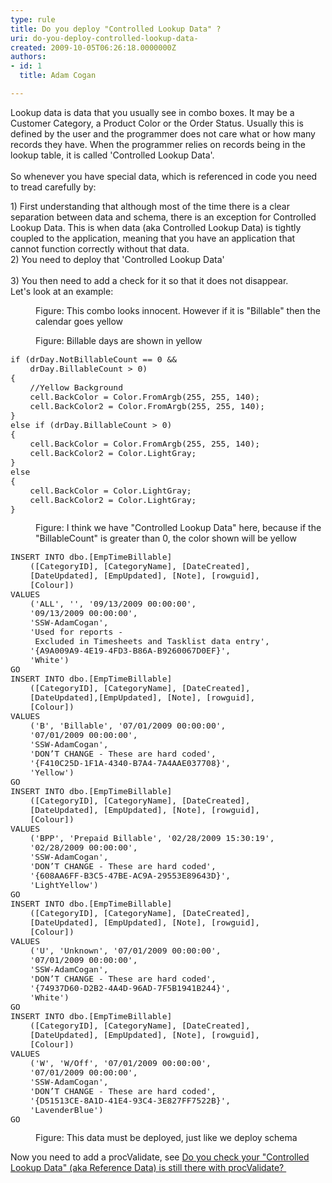 ```yaml
---
type: rule
title: Do you deploy "Controlled Lookup Data" ?
uri: do-you-deploy-controlled-lookup-data-
created: 2009-10-05T06:26:18.0000000Z
authors:
- id: 1
  title: Adam Cogan

---
```




<span class='intro'> Lookup data is data that you usually see in combo boxes. It may be a Customer Category, a Product Color or the Order Status. Usually this is defined by the user and the programmer does not care what or how many records they have. When the programmer relies on records being in the lookup table, it is called 'Controlled Lookup Data'. <br>
<br>
So whenever you have special data,&#160;which is referenced in code you need to tread carefully by&#58; 
 </span>


  <p style="margin&#58;0cm 0cm 0pt;">1) First understanding that although most of the time there is a clear separation between data and schema, there is an exception for Controlled Lookup Data. This is when data (aka Controlled Lookup Data) is tightly coupled to the&#160;application, meaning that you have an application that cannot function correctly without that data.</p>
<p style="margin&#58;0cm 0cm 0pt;">2) You need to deploy that 'Controlled Lookup Data'<br>
<br>
3) You then need to add a check for it so that it does not disappear. </p>
<p style="margin&#58;0cm 0cm 0pt;">Let's look at an example&#58;</p>
<dl class="image">
    <dt><img alt="" src="TimeProDropDown.png" /> </dt>
    <dd>Figure&#58; This combo looks innocent. However if it is &quot;Billable&quot; then the calendar goes yellow </dd>
</dl>
<dl class="image">
    <dt><img alt="" src="TimeProCalendar.png" /> </dt>
    <dd>Figure&#58;&#160;Billable days are shown in yellow </dd>
</dl>
<dl class="image">
    <dt><font class="ms-rteCustom-CodeArea" size="+0">
    <pre>if (drDay.NotBillableCount == 0 &amp;&amp; 
    drDay.BillableCount &gt; 0)
&#123;
    //Yellow Background
    cell.BackColor = Color.FromArgb(255, 255, 140);
    cell.BackColor2 = Color.FromArgb(255, 255, 140);
&#125;
else if (drDay.BillableCount &gt; 0)
&#123;
    cell.BackColor = Color.FromArgb(255, 255, 140);
    cell.BackColor2 = Color.LightGray;
&#125;
else
&#123;
    cell.BackColor = Color.LightGray;
    cell.BackColor2 = Color.LightGray;
&#125;
</pre>
    </font></dt>
    <dd>Figure&#58; I think we have &quot;Controlled Lookup Data&quot; here, because if the &quot;BillableCount&quot; is greater than 0, the color shown will be yellow </dd>
</dl>
<dl class="image">
    <dt><font class="ms-rteCustom-CodeArea" size="+0">
    <pre>INSERT INTO dbo.[EmpTimeBillable] 
    ([CategoryID], [CategoryName], [DateCreated], 
    [DateUpdated], [EmpUpdated], [Note], [rowguid], 
    [Colour]) 
VALUES 
    ('ALL', '', '09/13/2009 00&#58;00&#58;00', 
    '09/13/2009 00&#58;00&#58;00', 
    'SSW-AdamCogan', 
    'Used for reports - 
     Excluded in Timesheets and Tasklist data entry', 
    '&#123;A9A009A9-4E19-4FD3-B86A-B9260067D0EF&#125;', 
    'White')
GO
INSERT INTO dbo.[EmpTimeBillable] 
    ([CategoryID], [CategoryName], [DateCreated], 
    [DateUpdated],[EmpUpdated], [Note], [rowguid], 
    [Colour]) 
VALUES 
    ('B', 'Billable', '07/01/2009 00&#58;00&#58;00', 
    '07/01/2009 00&#58;00&#58;00', 
    'SSW-AdamCogan', 
    'DON’T CHANGE - These are hard coded', 
    '&#123;F410C25D-1F1A-4340-B7A4-7A4AAE037708&#125;', 
    'Yellow')
GO
INSERT INTO dbo.[EmpTimeBillable] 
    ([CategoryID], [CategoryName], [DateCreated], 
    [DateUpdated], [EmpUpdated], [Note], [rowguid], 
    [Colour]) 
VALUES 
    ('BPP', 'Prepaid Billable', '02/28/2009 15&#58;30&#58;19', 
    '02/28/2009 00&#58;00&#58;00', 
    'SSW-AdamCogan', 
    'DON’T CHANGE - These are hard coded', 
    '&#123;608AA6FF-B3C5-47BE-AC9A-29553E89643D&#125;', 
    'LightYellow')
GO
INSERT INTO dbo.[EmpTimeBillable] 
    ([CategoryID], [CategoryName], [DateCreated], 
    [DateUpdated], [EmpUpdated], [Note], [rowguid], 
    [Colour]) 
VALUES 
    ('U', 'Unknown', '07/01/2009 00&#58;00&#58;00', 
    '07/01/2009 00&#58;00&#58;00', 
    'SSW-AdamCogan', 
    'DON’T CHANGE - These are hard coded', 
    '&#123;74937D60-D2B2-4A4D-96AD-7F5B1941B244&#125;', 
    'White')
GO
INSERT INTO dbo.[EmpTimeBillable] 
    ([CategoryID], [CategoryName], [DateCreated], 
    [DateUpdated], [EmpUpdated], [Note], [rowguid], 
    [Colour]) 
VALUES 
    ('W', 'W/Off', '07/01/2009 00&#58;00&#58;00', 
    '07/01/2009 00&#58;00&#58;00', 
    'SSW-AdamCogan', 
    'DON’T CHANGE - These are hard coded', 
    '&#123;D51513CE-8A1D-41E4-93C4-3E827FF7522B&#125;', 
    'LavenderBlue')
GO
</pre>
    </font></dt>
    <dd>Figure&#58; This data must be deployed, just like we deploy schema </dd>
</dl>
Now you need&#160;to add a&#160;procValidate, see <a href="/Pages/DoYouCheckYourLookupDataAkaReferenceDataIsStillThereWithProcValidate.aspx">Do you check your &quot;Controlled Lookup Data&quot; (aka Reference Data) is still there with procValidate?&#160;</a> 



